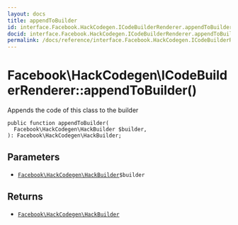 ```yaml
---
layout: docs
title: appendToBuilder
id: interface.Facebook.HackCodegen.ICodeBuilderRenderer.appendToBuilder
docid: interface.Facebook.HackCodegen.ICodeBuilderRenderer.appendToBuilder
permalink: /docs/reference/interface.Facebook.HackCodegen.ICodeBuilderRenderer.appendToBuilder/
---
```

# Facebook\\HackCodegen\\ICodeBuilderRenderer::appendToBuilder()




Appends the code of this class to the builder




``` Hack
public function appendToBuilder(
  Facebook\HackCodegen\HackBuilder $builder,
): Facebook\HackCodegen\HackBuilder;
```




## Parameters




+ [` Facebook\HackCodegen\HackBuilder `](<class.Facebook.HackCodegen.HackBuilder.md>)`` $builder ``




## Returns




* [` Facebook\HackCodegen\HackBuilder `](<class.Facebook.HackCodegen.HackBuilder.md>)